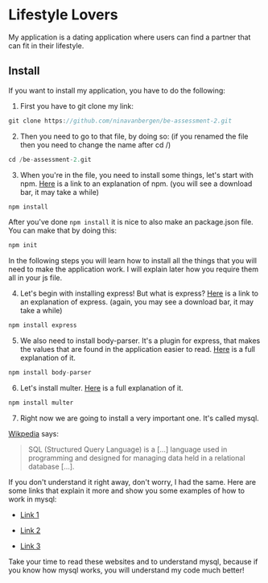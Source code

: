 # Lifestyle Lovers
My application is a dating application where users can find a partner that can fit in their lifestyle. 

## Install
If you want to install my application, you have to do the following:
1. First you have to git clone my link: 
```javascript
git clone https://github.com/ninavanbergen/be-assessment-2.git
```
2. Then you need to go to that file, by doing so:
(if you renamed the file then you need to change the name after cd /)
```javascript
cd /be-assessment-2.git 
```
3. When you're in the file, you need to install some things, let's start with npm. [Here](https://github.com/npm/npm) is a link to an explanation of npm.
(you will see a download bar, it may take a while)
```javascript
npm install
```
After you've done ```npm install``` it is nice to also make an package.json file. You can make that by doing this:
```javascript
npm init
```

In the following steps you will learn how to install all the things that you will need to make the application work. I will explain later how you require them all in your js file.

4. Let's begin with installing express! But what is express? [Here](https://github.com/expressjs/express) is a link to an explanation of express.
(again, you may see a download bar, it may take a while)
```javascript
npm install express
```
5. We also need to install body-parser. It's a plugin for express, that makes the values that are found in the application easier to read. [Here](https://github.com/expressjs/body-parser) is a full explanation of it. 
```javascript
npm install body-parser
```
6. Let's install multer. [Here](https://github.com/expressjs/multer) is a full explanation of it.
```javascript
npm install multer
```
7. Right now we are going to install a very important one. It's called mysql. 

[Wikpedia](https://nl.wikipedia.org/wiki/SQL) says:
> SQL (Structured Query Language) is a […] language used in programming and designed for managing data held in a relational database […].

If you don't understand it right away, don't worry, I had the same. Here are some links that explain it more and show you some examples of how to work in mysql:

* [Link 1](https://www.mysql.com/about/)

* [Link 2](https://gist.github.com/hofmannsven/9164408)

* [Link 3](https://www.guru99.com/sql.html)

Take your time to read these websites and to understand mysql, because if you know how mysql works, you will understand my code much better! 

